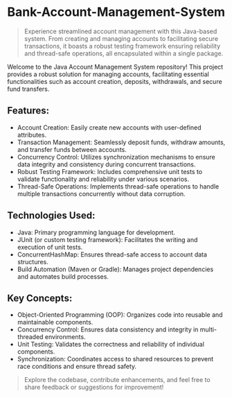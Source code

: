 # Bank-Account-Management-System
> Experience streamlined account management with this Java-based system. From creating and managing accounts to facilitating secure transactions, it boasts a robust testing framework ensuring reliability and thread-safe operations, all encapsulated within a single package.

Welcome to the Java Account Management System repository! This project provides a robust solution for managing accounts, facilitating essential functionalities such as account creation, deposits, withdrawals, and secure fund transfers.

## Features:
* Account Creation: Easily create new accounts with user-defined attributes.
* Transaction Management: Seamlessly deposit funds, withdraw amounts, and transfer funds between accounts.
* Concurrency Control: Utilizes synchronization mechanisms to ensure data integrity and consistency during concurrent transactions.
* Robust Testing Framework: Includes comprehensive unit tests to validate functionality and reliability under various scenarios.
* Thread-Safe Operations: Implements thread-safe operations to handle multiple transactions concurrently without data corruption.

## Technologies Used:
* Java: Primary programming language for development.
* JUnit (or custom testing framework): Facilitates the writing and execution of unit tests.
* ConcurrentHashMap: Ensures thread-safe access to account data structures.
* Build Automation (Maven or Gradle): Manages project dependencies and automates build processes.

## Key Concepts:
* Object-Oriented Programming (OOP): Organizes code into reusable and maintainable components.
* Concurrency Control: Ensures data consistency and integrity in multi-threaded environments.
* Unit Testing: Validates the correctness and reliability of individual components.
* Synchronization: Coordinates access to shared resources to prevent race conditions and ensure thread safety.

> Explore the codebase, contribute enhancements, and feel free to share feedback or suggestions for improvement!
